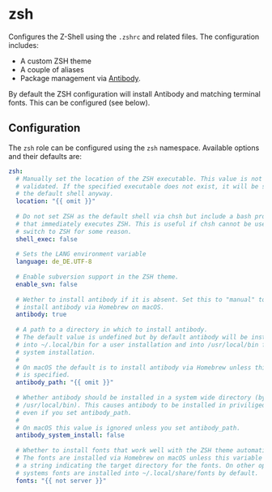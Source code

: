 # zsh

Configures the Z-Shell using the `.zshrc` and related files. The configuration includes:

- A custom ZSH theme
- A couple of aliases
- Package management via [Antibody](https://getantibody.github.io).

By default the ZSH configuration will install Antibody and matching terminal fonts. This can be configured (see below).

## Configuration

The `zsh` role can be configured using the `zsh` namespace. Available options and their defaults are:

```yaml
zsh:
  # Manually set the location of the ZSH executable. This value is not
  # validated. If the specified executable does not exist, it will be set as
  # the default shell anyway.
  location: "{{ omit }}"
  
  # Do not set ZSH as the default shell via chsh but include a bash profile
  # that immediately executes ZSH. This is useful if chsh cannot be used to
  # switch to ZSH for some reason.
  shell_exec: false
  
  # Sets the LANG environment variable
  language: de_DE.UTF-8
  
  # Enable subversion support in the ZSH theme.
  enable_svn: false
  
  # Wether to install antibody if it is absent. Set this to "manual" to not
  # install antibody via Homebrew on macOS.
  antibody: true
  
  # A path to a directory in which to install antibody.
  # The default value is undefined but by default antibody will be installed
  # into ~/.local/bin for a user installation and into /usr/local/bin for a
  # system installation.
  #
  # On macOS the default is to install antibody via Homebrew unless this path
  # is specified.
  antibody_path: "{{ omit }}"
  
  # Whether antibody should be installed in a system wide directory (by default
  # /usr/local/bin). This causes antibody to be installed in priviliged mode if
  # even if you set antibody_path.
  #
  # On macOS this value is ignored unless you set antibody_path.
  antibody_system_install: false
  
  # Whether to install fonts that work well with the ZSH theme automatically.
  # The fonts are installed via Homebrew on macOS unless this variable is set to
  # a string indicating the target directory for the fonts. On other operating
  # systems fonts are installed into ~/.local/share/fonts by default.
  fonts: "{{ not server }}"
```

